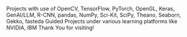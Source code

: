 Projects with use of OpenCV, TensorFlow, PyTorch, OpenGL, Keras, GenAI/LLM, R-CNN, pandas, NumPy, Sci-Kit, SciPy, Theano, Seaborn, Gekko, fasteda
Guided Projects under various learning platforms like NVIDIA, IBM
Thank You for visiting!

